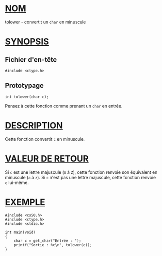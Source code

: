 # [NOM](#nom)

tolower - convertit un `char` en minuscule

# [SYNOPSIS](#synopsis)

## Fichier d'en-tête

    #include <ctype.h>

## Prototypage

    int tolower(char c);

Pensez à cette fonction comme prenant un `char` en entrée.

# [DESCRIPTION](#description)

Cette fonction convertit `c` en minuscule.

# [VALEUR DE RETOUR](#valeur-de-retour)

Si `c` est une lettre majuscule (`A` à `Z`), cette fonction renvoie son équivalent en minuscule (`a` à `z`). Si `c` n'est pas une lettre majuscule, cette fonction renvoie `c` lui-même.

# [EXEMPLE](#exemple)

    #include <cs50.h>
    #include <ctype.h>
    #include <stdio.h>

    int main(void)
    {
        char c = get_char("Entrée : ");
        printf("Sortie : %c\n", tolower(c));
    }